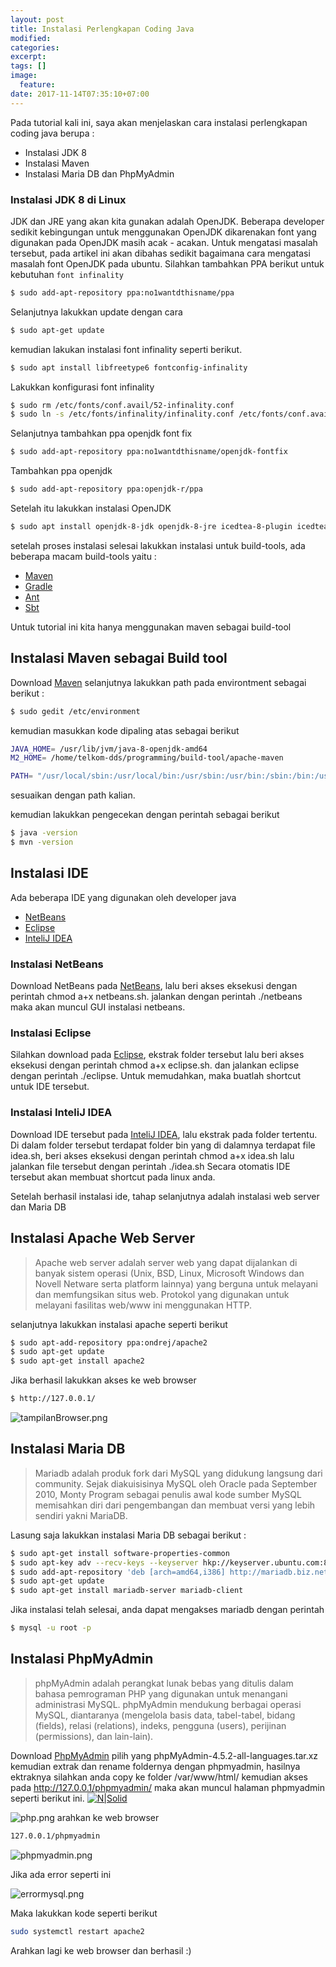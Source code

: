 ```yaml
---
layout: post
title: Instalasi Perlengkapan Coding Java
modified:
categories:
excerpt:
tags: []
image:
  feature:
date: 2017-11-14T07:35:10+07:00
---
```



Pada tutorial kali ini, saya akan menjelaskan cara instalasi perlengkapan coding java berupa :
- Instalasi JDK 8
- Instalasi Maven
- Instalasi Maria DB dan PhpMyAdmin

### Instalasi JDK 8 di Linux

JDK dan JRE yang akan kita gunakan adalah OpenJDK. Beberapa developer sedikit kebingungan untuk menggunakan OpenJDK dikarenakan font yang digunakan pada OpenJDK masih acak - acakan. Untuk mengatasi masalah tersebut, pada artikel ini akan dibahas sedikit bagaimana cara mengatasi masalah font OpenJDK pada ubuntu. Silahkan tambahkan PPA berikut untuk kebutuhan ```font infinality```
```sh
$ sudo add-apt-repository ppa:no1wantdthisname/ppa
```
Selanjutnya lakukkan update dengan cara 
```sh
$ sudo apt-get update
```
kemudian lakukan instalasi font infinality seperti berikut.
```sh
$ sudo apt install libfreetype6 fontconfig-infinality
```
Lakukkan konfigurasi font infinality
```sh
$ sudo rm /etc/fonts/conf.avail/52-infinality.conf
$ sudo ln -s /etc/fonts/infinality/infinality.conf /etc/fonts/conf.avail/52-infinality.conf
```
Selanjutnya tambahkan ppa openjdk font fix
```sh
$ sudo add-apt-repository ppa:no1wantdthisname/openjdk-fontfix
```
Tambahkan ppa openjdk
```sh
$ sudo add-apt-repository ppa:openjdk-r/ppa
```
Setelah itu lakukkan instalasi OpenJDK
```sh
$ sudo apt install openjdk-8-jdk openjdk-8-jre icedtea-8-plugin icedtea-plugin
```

setelah proses instalasi selesai lakukkan instalasi untuk build-tools, ada beberapa macam build-tools yaitu :
- [Maven](https://maven.apache.org/)
- [Gradle](https://gradle.org/)
- [Ant](https://ant.apache.org/)
- [Sbt](https://scala-sbt.org/)

Untuk tutorial ini kita hanya menggunakan maven sebagai build-tool 

## Instalasi Maven sebagai Build tool

Download [Maven](https://maven.apache.org/) selanjutnya lakukkan path pada environtment sebagai berikut :
```sh
$ sudo gedit /etc/environment
```
kemudian masukkan kode dipaling atas sebagai berikut 
```sh
JAVA_HOME= /usr/lib/jvm/java-8-openjdk-amd64
M2_HOME= /home/telkom-dds/programming/build-tool/apache-maven

PATH= "/usr/local/sbin:/usr/local/bin:/usr/sbin:/usr/bin:/sbin:/bin:/usr/games:/usr/local/games:/usr/lib/jvm/java-8-openjdk-amd64/bin:/home/telkom-dds/programming/build-tool/apache-maven/bin"
```
sesuaikan dengan path kalian.

kemudian lakukkan pengecekan dengan perintah sebagai berikut 
```sh
$ java -version
$ mvn -version
```
## Instalasi IDE

Ada beberapa IDE yang digunakan oleh developer java

- [NetBeans](https://netbeans.org/)
- [Eclipse](https://www.eclipse.org/)
- [InteliJ IDEA](https://www.jetbrains.com/idea/)

### Instalasi NetBeans
Download NetBeans pada [NetBeans](https://netbeans.org/), lalu beri akses eksekusi dengan perintah chmod a+x netbeans.sh. jalankan dengan perintah ./netbeans maka akan muncul GUI instalasi netbeans.

### Instalasi Eclipse
Silahkan download pada [Eclipse](https://www.eclipse.org/), ekstrak folder tersebut lalu beri akses eksekusi dengan perintah chmod a+x eclipse.sh. dan jalankan eclipse dengan perintah ./eclipse. Untuk memudahkan, maka buatlah shortcut untuk IDE tersebut.

### Instalasi InteliJ IDEA
Download IDE tersebut pada [InteliJ IDEA](https://www.jetbrains.com/idea/), lalu ekstrak pada folder tertentu. Di dalam folder tersebut terdapat folder bin yang di dalamnya terdapat file idea.sh, beri akses eksekusi dengan perintah chmod a+x idea.sh lalu jalankan file tersebut dengan perintah ./idea.sh Secara otomatis IDE tersebut akan membuat shortcut pada linux anda.

Setelah berhasil instalasi ide, tahap selanjutnya adalah instalasi web server dan Maria DB

## Instalasi Apache Web Server
> Apache web server adalah server web yang dapat dijalankan di banyak sistem operasi (Unix, BSD, Linux, Microsoft Windows dan Novell Netware serta platform lainnya) yang berguna untuk melayani dan memfungsikan situs web. Protokol yang digunakan untuk melayani fasilitas web/www ini menggunakan HTTP.

selanjutnya lakukkan instalasi apache seperti berikut
```sh
$ sudo apt-add-repository ppa:ondrej/apache2
$ sudo apt-get update
$ sudo apt-get install apache2
```
Jika berhasil lakukkan akses ke web browser
```sh
$ http://127.0.0.1/
```
![tampilanBrowser.png](../images/tampilanBrowser.png)

## Instalasi Maria DB
> Mariadb adalah produk fork dari MySQL yang didukung langsung dari community. Sejak diakuisisinya MySQL oleh Oracle pada September 2010, Monty Program sebagai penulis awal kode sumber MySQL memisahkan diri dari pengembangan dan membuat versi yang lebih sendiri yakni MariaDB.

Lasung saja lakukkan instalasi Maria DB sebagai berikut :
```sh
$ sudo apt-get install software-properties-common
$ sudo apt-key adv --recv-keys --keyserver hkp://keyserver.ubuntu.com:80 0xF1656F24C74CD1D8
$ sudo add-apt-repository 'deb [arch=amd64,i386] http://mariadb.biz.net.id/repo/10.1/ubuntu xenial main'
$ sudo apt-get update
$ sudo apt-get install mariadb-server mariadb-client
```
Jika instalasi telah selesai, anda dapat mengakses mariadb dengan perintah
```sh
$ mysql -u root -p
```
## Instalasi PhpMyAdmin
> phpMyAdmin adalah perangkat lunak bebas yang ditulis dalam bahasa pemrograman PHP yang digunakan untuk menangani administrasi MySQL. phpMyAdmin mendukung berbagai operasi MySQL, diantaranya (mengelola basis data, tabel-tabel, bidang (fields), relasi (relations), indeks, pengguna (users), perijinan (permissions), dan lain-lain).

Download [PhpMyAdmin](https://www.phpmyadmin.net/) pilih yang phpMyAdmin-4.5.2-all-languages.tar.xz kemudian extrak dan rename foldernya dengan phpmyadmin, hasilnya ektraknya silahkan anda copy ke folder /var/www/html/ kemudian akses pada http://127.0.0.1/phpmyadmin/ maka akan muncul halaman phpmyadmin seperti berikut ini.
[![N|Solid](https://cldup.com/dTxpPi9lDf.thumb.png)](https://nodesource.com/products/nsolid)

![php.png](../images/php.png)
arahkan ke web browser
```sh
127.0.0.1/phpmyadmin
```
![phpmyadmin.png](../images/phpmyadmin.png)

Jika ada error seperti ini

![errormysql.png](../images/errormysql.png)

Maka lakukkan kode seperti berikut 
```sh
sudo systemctl restart apache2
```
Arahkan lagi ke web browser dan berhasil :)
